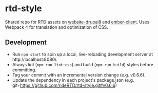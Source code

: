 # rtd-style

Shared repo for RTD assets on [website-drupal8](https://github.com/rideRTD/website-drupal8) and [ember-client](https://github.com/rideRTD/ember-client). Uses Webpack 4 for translation and optimization of CSS.

## Development

- Run `npm start` to spin up a local, live-reloading development server at http://localhost:8080/.
- Always lint (`npm run lint:css`) and build (`npm run build`) styles before committing.
- Tag your commit with an incremental version change (e.g. v0.6.6).
- Update the dependency in each project's package.json (e.g. git+https://github.com/rideRTD/rtd-style.git#v0.6.6)
